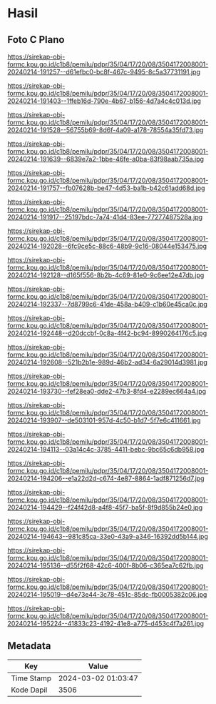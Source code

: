 # Hasil

## Foto C Plano

https://sirekap-obj-formc.kpu.go.id/c1b8/pemilu/pdpr/35/04/17/20/08/3504172008001-20240214-191257--d61efbc0-bc8f-467c-9495-8c5a37731191.jpg

https://sirekap-obj-formc.kpu.go.id/c1b8/pemilu/pdpr/35/04/17/20/08/3504172008001-20240214-191403--1ffeb16d-790e-4b67-b156-4d7a4c4c013d.jpg

https://sirekap-obj-formc.kpu.go.id/c1b8/pemilu/pdpr/35/04/17/20/08/3504172008001-20240214-191528--56755b69-8d6f-4a09-a178-78554a35fd73.jpg

https://sirekap-obj-formc.kpu.go.id/c1b8/pemilu/pdpr/35/04/17/20/08/3504172008001-20240214-191639--6839e7a2-1bbe-46fe-a0ba-83f98aab735a.jpg

https://sirekap-obj-formc.kpu.go.id/c1b8/pemilu/pdpr/35/04/17/20/08/3504172008001-20240214-191757--fb07628b-be47-4d53-ba1b-b42c61add68d.jpg

https://sirekap-obj-formc.kpu.go.id/c1b8/pemilu/pdpr/35/04/17/20/08/3504172008001-20240214-191917--25197bdc-7a74-41d4-83ee-77277487528a.jpg

https://sirekap-obj-formc.kpu.go.id/c1b8/pemilu/pdpr/35/04/17/20/08/3504172008001-20240214-192028--6fc9ce5c-88c6-48b9-9c16-08044e153475.jpg

https://sirekap-obj-formc.kpu.go.id/c1b8/pemilu/pdpr/35/04/17/20/08/3504172008001-20240214-192128--d165f556-8b2b-4c69-81e0-9c6ee12e47db.jpg

https://sirekap-obj-formc.kpu.go.id/c1b8/pemilu/pdpr/35/04/17/20/08/3504172008001-20240214-192337--7d8799c6-41de-458a-b409-c1b60e45ca0c.jpg

https://sirekap-obj-formc.kpu.go.id/c1b8/pemilu/pdpr/35/04/17/20/08/3504172008001-20240214-192448--d20dccbf-0c8a-4f42-bc94-8990264176c5.jpg

https://sirekap-obj-formc.kpu.go.id/c1b8/pemilu/pdpr/35/04/17/20/08/3504172008001-20240214-192608--521b2b1e-989d-46b2-ad34-6a29014d3981.jpg

https://sirekap-obj-formc.kpu.go.id/c1b8/pemilu/pdpr/35/04/17/20/08/3504172008001-20240214-193730--fef28ea0-dde2-47b3-8fd4-e2289ec664a4.jpg

https://sirekap-obj-formc.kpu.go.id/c1b8/pemilu/pdpr/35/04/17/20/08/3504172008001-20240214-193907--de503101-957d-4c50-b1d7-5f7e6c411661.jpg

https://sirekap-obj-formc.kpu.go.id/c1b8/pemilu/pdpr/35/04/17/20/08/3504172008001-20240214-194113--03a14c4c-3785-4411-bebc-9bc65c6db958.jpg

https://sirekap-obj-formc.kpu.go.id/c1b8/pemilu/pdpr/35/04/17/20/08/3504172008001-20240214-194206--e1a22d2d-c674-4e87-8864-1adf871256d7.jpg

https://sirekap-obj-formc.kpu.go.id/c1b8/pemilu/pdpr/35/04/17/20/08/3504172008001-20240214-194429--f24f42d8-a4f8-45f7-ba5f-8f9d855b24e0.jpg

https://sirekap-obj-formc.kpu.go.id/c1b8/pemilu/pdpr/35/04/17/20/08/3504172008001-20240214-194643--981c85ca-33e0-43a9-a346-16392dd5b144.jpg

https://sirekap-obj-formc.kpu.go.id/c1b8/pemilu/pdpr/35/04/17/20/08/3504172008001-20240214-195136--d55f2f68-42c6-400f-8b06-c365ea7c62fb.jpg

https://sirekap-obj-formc.kpu.go.id/c1b8/pemilu/pdpr/35/04/17/20/08/3504172008001-20240214-195019--d4e73e44-3c78-451c-85dc-fb0005382c06.jpg

https://sirekap-obj-formc.kpu.go.id/c1b8/pemilu/pdpr/35/04/17/20/08/3504172008001-20240214-195224--41833c23-4192-41e8-a775-d453c4f7a261.jpg


## Metadata

| Key        | Value               |
| ---------- | ------------------- |
| Time Stamp | 2024-03-02 01:03:47 |
| Kode Dapil | 3506                |



